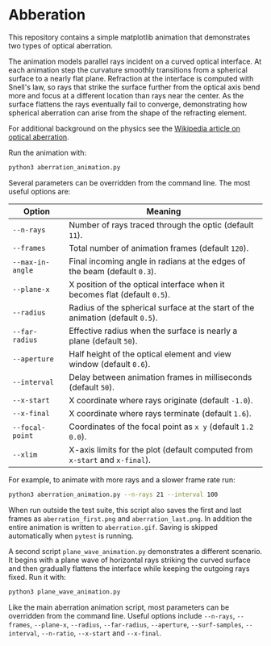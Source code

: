 # Abberation

This repository contains a simple matplotlib animation that demonstrates two types of optical aberration.

The animation models parallel rays incident on a curved optical interface.  At
each animation step the curvature smoothly transitions from a spherical surface
to a nearly flat plane.  Refraction at the interface is computed with Snell's
law, so rays that strike the surface further from the optical axis bend more and
focus at a different location than rays near the center.  As the surface flattens
the rays eventually fail to converge, demonstrating how spherical aberration can
arise from the shape of the refracting element.

For additional background on the physics see the
[Wikipedia article on optical aberration](https://en.wikipedia.org/wiki/Optical_aberration).

Run the animation with:

```bash
python3 aberration_animation.py
```

Several parameters can be overridden from the command line.  The most
useful options are:

| Option | Meaning |
| ------ | ------- |
| `--n-rays` | Number of rays traced through the optic (default `11`). |
| `--frames` | Total number of animation frames (default `120`). |
| `--max-in-angle` | Final incoming angle in radians at the edges of the beam (default `0.3`). |
| `--plane-x` | X position of the optical interface when it becomes flat (default `0.5`). |
| `--radius` | Radius of the spherical surface at the start of the animation (default `0.5`). |
| `--far-radius` | Effective radius when the surface is nearly a plane (default `50`). |
| `--aperture` | Half height of the optical element and view window (default `0.6`). |
| `--interval` | Delay between animation frames in milliseconds (default `50`). |
| `--x-start` | X coordinate where rays originate (default `-1.0`). |
| `--x-final` | X coordinate where rays terminate (default `1.6`). |
| `--focal-point` | Coordinates of the focal point as `x y` (default `1.2 0.0`). |
| `--xlim` | X-axis limits for the plot (default computed from `x-start` and `x-final`). |

For example, to animate with more rays and a slower frame rate run:

```bash
python3 aberration_animation.py --n-rays 21 --interval 100
```

When run outside the test suite, this script also saves the first and last
frames as `aberration_first.png` and `aberration_last.png`.  In addition the
entire animation is written to `aberration.gif`. Saving is skipped
automatically when `pytest` is running.

A second script `plane_wave_animation.py` demonstrates a different scenario. It begins with a plane wave of horizontal rays striking the curved surface and then gradually flattens the interface while keeping the outgoing rays fixed.
Run it with:

```bash
python3 plane_wave_animation.py
```

Like the main aberration animation script, most parameters can be overridden
from the command line. Useful options include `--n-rays`, `--frames`,
`--plane-x`, `--radius`, `--far-radius`, `--aperture`, `--surf-samples`,
`--interval`, `--n-ratio`, `--x-start` and `--x-final`.
